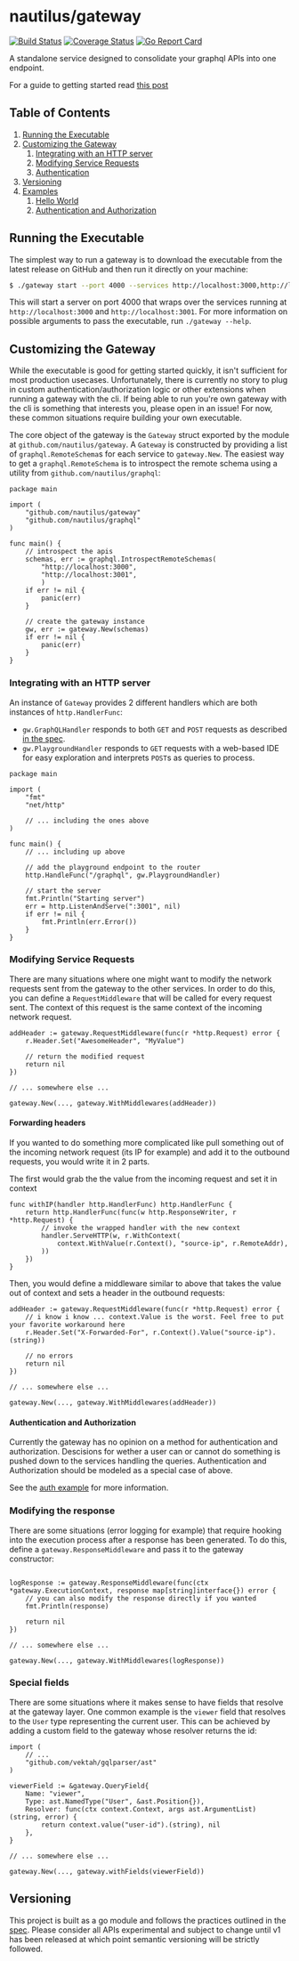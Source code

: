 # nautilus/gateway

[![Build Status](https://travis-ci.org/nautilus/gateway.svg?branch=master)](https://travis-ci.org/nautilus/gateway) [![Coverage Status](https://coveralls.io/repos/github/nautilus/gateway/badge.svg?branch=master)](https://coveralls.io/github/nautilus/gateway?branch=master) [![Go Report Card](https://goreportcard.com/badge/github.com/nautilus/gateway)](https://goreportcard.com/report/github.com/nautilus/gateway)

A standalone service designed to consolidate your graphql APIs into one endpoint.

For a guide to getting started read [this post](https://medium.com/@aaivazis/a-guide-to-schema-federation-part-1-995b639ac035)

## Table of Contents

1. [Running the Executable](#running-the-executable)
1. [Customizing the Gateway](#customizing-the-gateway)
   1. [Integrating with an HTTP server](#integrating-with-an-http-server)
   1. [Modifying Service Requests](#modifying-service-requests)
   1. [Authentication](#authentication-and-authorization)
1. [Versioning](#versioning)
1. [Examples](./examples)
   1. [Hello World](./examples/hello)
   1. [Authentication and Authorization](./examples/auth)

## Running the Executable

The simplest way to run a gateway is to download the executable
from the latest release on GitHub and then run it directly on
your machine:

```bash
$ ./gateway start --port 4000 --services http://localhost:3000,http://localhost:3001
```

This will start a server on port 4000 that wraps over the services
running at `http://localhost:3000` and `http://localhost:3001`. For more information on possible
arguments to pass the executable, run `./gateway --help`.

## Customizing the Gateway

While the executable is good for getting started quickly, it isn't sufficient for
most production usecases. Unfortunately, there is currently no story to plug in custom
authentication/authorization logic or other extensions when running a gateway with the
cli. If being able to run you're own gateway with the cli is something that interests you,
please open in an issue! For now, these common situations require building your own executable.

The core object of the gateway is the `Gateway` struct exported by the module at
`github.com/nautilus/gateway`. A `Gateway` is constructed by providing
a list of `graphql.RemoteSchema`s for each service to `gateway.New`. The easiest way to
get a `graphql.RemoteSchema` is to introspect the remote schema using a utility from
`github.com/nautilus/graphql`:

```golang
package main

import (
	"github.com/nautilus/gateway"
	"github.com/nautilus/graphql"
)

func main() {
	// introspect the apis
	schemas, err := graphql.IntrospectRemoteSchemas(
		"http://localhost:3000",
		"http://localhost:3001",
    	)
	if err != nil {
		panic(err)
	}

	// create the gateway instance
	gw, err := gateway.New(schemas)
	if err != nil {
		panic(err)
	}
}
```

### Integrating with an HTTP server

An instance of `Gateway` provides 2 different handlers which are both instances of `http.HandlerFunc`:

- `gw.GraphQLHandler` responds to both `GET` and `POST` requests as described
  [in the spec](https://graphql.org/learn/serving-over-http/).
- `gw.PlaygroundHandler` responds to `GET` requests with a web-based IDE for easy exploration
  and interprets `POST`s as queries to process.

```golang
package main

import (
	"fmt"
	"net/http"

	// ... including the ones above
)

func main() {
	// ... including up above

	// add the playground endpoint to the router
	http.HandleFunc("/graphql", gw.PlaygroundHandler)

	// start the server
	fmt.Println("Starting server")
	err = http.ListenAndServe(":3001", nil)
	if err != nil {
		fmt.Println(err.Error())
	}
}
```

### Modifying Service Requests

There are many situations where one might want to modify the network requests sent from
the gateway to the other services. In order to do this, you can define a `RequestMiddleware`
that will be called for every request sent. The context of this request is the same context
of the incoming network request.

```golang
addHeader := gateway.RequestMiddleware(func(r *http.Request) error {
	r.Header.Set("AwesomeHeader", "MyValue")

	// return the modified request
	return nil
})

// ... somewhere else ...

gateway.New(..., gateway.WithMiddlewares(addHeader))
```

#### Forwarding headers

If you wanted to do something more complicated like pull something out of the incoming
network request (its IP for example) and add it to the outbound requests, you would
write it in 2 parts.

The first would grab the the value from the incoming request and set it in context

```golang
func withIP(handler http.HandlerFunc) http.HandlerFunc {
	return http.HandlerFunc(func(w http.ResponseWriter, r *http.Request) {
		// invoke the wrapped handler with the new context
		handler.ServeHTTP(w, r.WithContext(
			context.WithValue(r.Context(), "source-ip", r.RemoteAddr),
		))
	})
}
```

Then, you would define a middleware similar to above that takes the value out of context
and sets a header in the outbound requests:

```golang
addHeader := gateway.RequestMiddleware(func(r *http.Request) error {
	// i know i know ... context.Value is the worst. Feel free to put your favorite workaround here
	r.Header.Set("X-Forwarded-For", r.Context().Value("source-ip").(string))

	// no errors
	return nil
})

// ... somewhere else ...

gateway.New(..., gateway.WithMiddlewares(addHeader))
```

#### Authentication and Authorization

Currently the gateway has no opinion on a method for authentication and authorization.
Descisions for wether a user can or cannot do something is pushed down to the services
handling the queries. Authentication and Authorization should be modeled as a special
case of above.

See the [auth example](./examples/auth) for more information.

### Modifying the response

There are some situations (error logging for example) that require hooking into the
execution process after a response has been generated. To do this, define a
`gateway.ResponseMiddleware` and pass it to the gateway constructor:

```golang

logResponse := gateway.ResponseMiddleware(func(ctx *gateway.ExecutionContext, response map[string]interface{}) error {
	// you can also modify the response directly if you wanted
	fmt.Println(response)

	return nil
})

// ... somewhere else ...

gateway.New(..., gateway.WithMiddlewares(logResponse))

```

### Special fields

There are some situations where it makes sense to have fields that resolve at the gateway layer.
One common example is the `viewer` field that resolves to the `User` type representing the
current user. This can be achieved by adding a custom field to the gateway whose resolver returns
the id:

```golang
import (
	// ...
	"github.com/vektah/gqlparser/ast"
)

viewerField := &gateway.QueryField{
	Name: "viewer",
	Type: ast.NamedType("User", &ast.Position{}),
	Resolver: func(ctx context.Context, args ast.ArgumentList) (string, error) {
		return context.value("user-id").(string), nil
	},
}

// ... somewhere else ...

gateway.New(..., gateway.withFields(viewerField))
```

## Versioning

This project is built as a go module and follows the practices outlined in the [spec](https://github.com/golang/go/wiki/Modules). Please consider all APIs experimental and subject
to change until v1 has been released at which point semantic versioning will be strictly followed.
